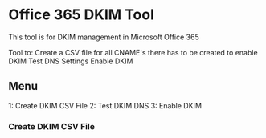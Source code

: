# Office 365 DKIM Tool

This tool is for DKIM management in Microsoft Office 365

Tool to:
Create a CSV file for all CNAME's there has to be created to enable DKIM
Test DNS Settings
Enable DKIM

## Menu

1: Create DKIM CSV File
2: Test DKIM DNS
3: Enable DKIM

### Create DKIM CSV File

